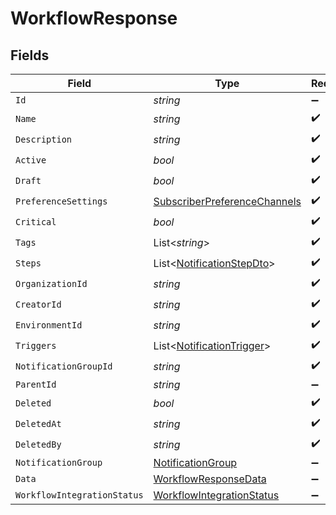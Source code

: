 # WorkflowResponse


## Fields

| Field                                                                                   | Type                                                                                    | Required                                                                                | Description                                                                             |
| --------------------------------------------------------------------------------------- | --------------------------------------------------------------------------------------- | --------------------------------------------------------------------------------------- | --------------------------------------------------------------------------------------- |
| `Id`                                                                                    | *string*                                                                                | :heavy_minus_sign:                                                                      | N/A                                                                                     |
| `Name`                                                                                  | *string*                                                                                | :heavy_check_mark:                                                                      | N/A                                                                                     |
| `Description`                                                                           | *string*                                                                                | :heavy_check_mark:                                                                      | N/A                                                                                     |
| `Active`                                                                                | *bool*                                                                                  | :heavy_check_mark:                                                                      | N/A                                                                                     |
| `Draft`                                                                                 | *bool*                                                                                  | :heavy_check_mark:                                                                      | N/A                                                                                     |
| `PreferenceSettings`                                                                    | [SubscriberPreferenceChannels](../../Models/Components/SubscriberPreferenceChannels.md) | :heavy_check_mark:                                                                      | N/A                                                                                     |
| `Critical`                                                                              | *bool*                                                                                  | :heavy_check_mark:                                                                      | N/A                                                                                     |
| `Tags`                                                                                  | List<*string*>                                                                          | :heavy_check_mark:                                                                      | N/A                                                                                     |
| `Steps`                                                                                 | List<[NotificationStepDto](../../Models/Components/NotificationStepDto.md)>             | :heavy_check_mark:                                                                      | N/A                                                                                     |
| `OrganizationId`                                                                        | *string*                                                                                | :heavy_check_mark:                                                                      | N/A                                                                                     |
| `CreatorId`                                                                             | *string*                                                                                | :heavy_check_mark:                                                                      | N/A                                                                                     |
| `EnvironmentId`                                                                         | *string*                                                                                | :heavy_check_mark:                                                                      | N/A                                                                                     |
| `Triggers`                                                                              | List<[NotificationTrigger](../../Models/Components/NotificationTrigger.md)>             | :heavy_check_mark:                                                                      | N/A                                                                                     |
| `NotificationGroupId`                                                                   | *string*                                                                                | :heavy_check_mark:                                                                      | N/A                                                                                     |
| `ParentId`                                                                              | *string*                                                                                | :heavy_minus_sign:                                                                      | N/A                                                                                     |
| `Deleted`                                                                               | *bool*                                                                                  | :heavy_check_mark:                                                                      | N/A                                                                                     |
| `DeletedAt`                                                                             | *string*                                                                                | :heavy_check_mark:                                                                      | N/A                                                                                     |
| `DeletedBy`                                                                             | *string*                                                                                | :heavy_check_mark:                                                                      | N/A                                                                                     |
| `NotificationGroup`                                                                     | [NotificationGroup](../../Models/Components/NotificationGroup.md)                       | :heavy_minus_sign:                                                                      | N/A                                                                                     |
| `Data`                                                                                  | [WorkflowResponseData](../../Models/Components/WorkflowResponseData.md)                 | :heavy_minus_sign:                                                                      | N/A                                                                                     |
| `WorkflowIntegrationStatus`                                                             | [WorkflowIntegrationStatus](../../Models/Components/WorkflowIntegrationStatus.md)       | :heavy_minus_sign:                                                                      | N/A                                                                                     |